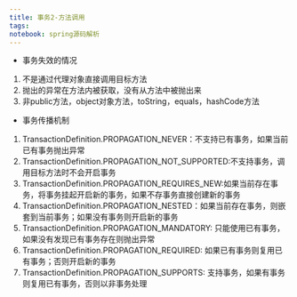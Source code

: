 ```yaml
---
title: 事务2-方法调用
tags:
notebook: spring源码解析
---
```

+ 事务失效的情况
1. 不是通过代理对象直接调用目标方法
2. 抛出的异常在方法内被获取，没有从方法中被抛出来
3. 非public方法，object对象方法，toString，equals，hashCode方法
+ 事务传播机制
1. TransactionDefinition.PROPAGATION_NEVER：不支持已有事务，如果当前已有事务抛出异常
2. TransactionDefinition.PROPAGATION_NOT_SUPPORTED:不支持事务，调用目标方法时不会开启事务
3. TransactionDefinition.PROPAGATION_REQUIRES_NEW:如果当前存在事务，将事务挂起开启新的事务，如果不存事务直接创建新的事务
4. TransactionDefinition.PROPAGATION_NESTED：如果当前存在事务，则嵌套到当前事务；如果没有事务则开启新的事务
5. TransactionDefinition.PROPAGATION_MANDATORY: 只能使用已有事务，如果没有发现已有事务存在则抛出异常
6. TransactionDefinition.PROPAGATION_REQUIRED: 如果已有事务则复用已有事务；否则开启新的事务
7. TransactionDefinition.PROPAGATION_SUPPORTS: 支持事务，如果有事务则复用已有事务，否则以非事务处理
